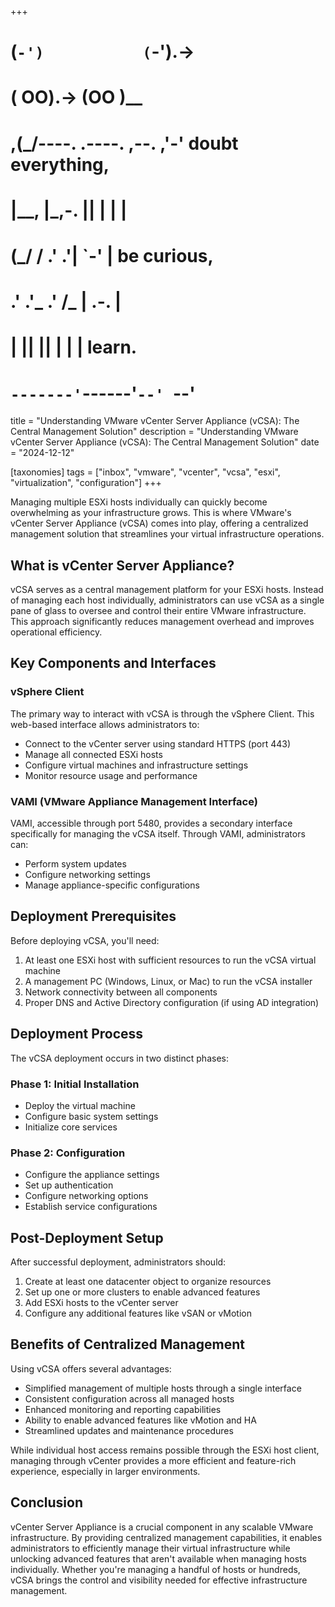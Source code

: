 +++
#   (`-')           (`-').->
#   ( OO).->        (OO )__
# ,(_/----. .----. ,--. ,'-' doubt everything,
# |__,    |\_,-.  ||  | |  |
#  (_/   /    .' .'|  `-'  | be curious,
#  .'  .'_  .'  /_ |  .-.  |
# |       ||      ||  | |  | learn.
# `-------'`------'`--' `--'

title = "Understanding VMware vCenter Server Appliance (vCSA): The Central Management Solution"
description = "Understanding VMware vCenter Server Appliance (vCSA): The Central Management Solution"
date = "2024-12-12"

[taxonomies]
tags = ["inbox", "vmware", "vcenter", "vcsa", "esxi", "virtualization", "configuration"]
+++

Managing multiple ESXi hosts individually can quickly become overwhelming as your infrastructure grows. This is where VMware's vCenter Server Appliance (vCSA) comes into play, offering a centralized management solution that streamlines your virtual infrastructure operations.

## What is vCenter Server Appliance?

vCSA serves as a central management platform for your ESXi hosts. Instead of managing each host individually, administrators can use vCSA as a single pane of glass to oversee and control their entire VMware infrastructure. This approach significantly reduces management overhead and improves operational efficiency.

## Key Components and Interfaces

### vSphere Client
The primary way to interact with vCSA is through the vSphere Client. This web-based interface allows administrators to:
- Connect to the vCenter server using standard HTTPS (port 443)
- Manage all connected ESXi hosts
- Configure virtual machines and infrastructure settings
- Monitor resource usage and performance

### VAMI (VMware Appliance Management Interface)
VAMI, accessible through port 5480, provides a secondary interface specifically for managing the vCSA itself. Through VAMI, administrators can:
- Perform system updates
- Configure networking settings
- Manage appliance-specific configurations

## Deployment Prerequisites

Before deploying vCSA, you'll need:
1. At least one ESXi host with sufficient resources to run the vCSA virtual machine
2. A management PC (Windows, Linux, or Mac) to run the vCSA installer
3. Network connectivity between all components
4. Proper DNS and Active Directory configuration (if using AD integration)

## Deployment Process

The vCSA deployment occurs in two distinct phases:

### Phase 1: Initial Installation
- Deploy the virtual machine
- Configure basic system settings
- Initialize core services

### Phase 2: Configuration
- Configure the appliance settings
- Set up authentication
- Configure networking options
- Establish service configurations

## Post-Deployment Setup

After successful deployment, administrators should:
1. Create at least one datacenter object to organize resources
2. Set up one or more clusters to enable advanced features
3. Add ESXi hosts to the vCenter server
4. Configure any additional features like vSAN or vMotion

## Benefits of Centralized Management

Using vCSA offers several advantages:
- Simplified management of multiple hosts through a single interface
- Consistent configuration across all managed hosts
- Enhanced monitoring and reporting capabilities
- Ability to enable advanced features like vMotion and HA
- Streamlined updates and maintenance procedures

While individual host access remains possible through the ESXi host client, managing through vCenter provides a more efficient and feature-rich experience, especially in larger environments.

## Conclusion

vCenter Server Appliance is a crucial component in any scalable VMware infrastructure. By providing centralized management capabilities, it enables administrators to efficiently manage their virtual infrastructure while unlocking advanced features that aren't available when managing hosts individually. Whether you're managing a handful of hosts or hundreds, vCSA brings the control and visibility needed for effective infrastructure management.
